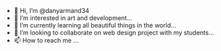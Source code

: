 - 👋 Hi, I’m @danyarmand34
- 👀 I’m interested in art and development...
- 🌱 I’m currently learning all beautiful things in the world...
- 💞️ I’m looking to collaborate on web design project with my students...
- 📫 How to reach me ...

<!---
danyarmand34/danyarmand34 is a ✨ special ✨ repository because its `README.md` (this file) appears on your GitHub profile.
You can click the Preview link to take a look at your changes.
--->
